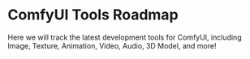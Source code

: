# ComfyUI Tools Roadmap

Here we will track the latest development tools for ComfyUI, including Image, Texture, Animation, Video, Audio, 3D Model, and more!

